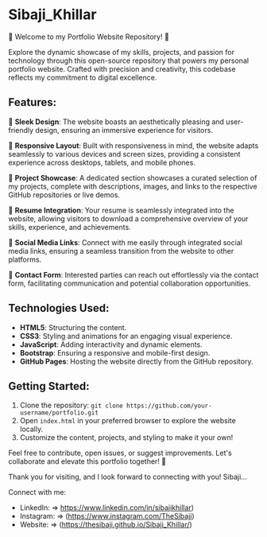# Sibaji_Khillar

🌟 Welcome to my Portfolio Website Repository! 🚀

Explore the dynamic showcase of my skills, projects, and passion for technology through this open-source repository that powers my personal portfolio website. Crafted with precision and creativity, this codebase reflects my commitment to digital excellence.

## Features:

🎨 **Sleek Design**: The website boasts an aesthetically pleasing and user-friendly design, ensuring an immersive experience for visitors.

🚀 **Responsive Layout**: Built with responsiveness in mind, the website adapts seamlessly to various devices and screen sizes, providing a consistent experience across desktops, tablets, and mobile phones.

📁 **Project Showcase**: A dedicated section showcases a curated selection of my projects, complete with descriptions, images, and links to the respective GitHub repositories or live demos.

📄 **Resume Integration**: Your resume is seamlessly integrated into the website, allowing visitors to download a comprehensive overview of your skills, experience, and achievements.

🔗 **Social Media Links**: Connect with me easily through integrated social media links, ensuring a seamless transition from the website to other platforms.

📧 **Contact Form**: Interested parties can reach out effortlessly via the contact form, facilitating communication and potential collaboration opportunities.

## Technologies Used:

- **HTML5**: Structuring the content.
- **CSS3**: Styling and animations for an engaging visual experience.
- **JavaScript**: Adding interactivity and dynamic elements.
- **Bootstrap**: Ensuring a responsive and mobile-first design.
- **GitHub Pages**: Hosting the website directly from the GitHub repository.

## Getting Started:

1. Clone the repository: `git clone https://github.com/your-username/portfolio.git`
2. Open `index.html` in your preferred browser to explore the website locally.
3. Customize the content, projects, and styling to make it your own!

Feel free to contribute, open issues, or suggest improvements. Let's collaborate and elevate this portfolio together! 🚀

Thank you for visiting, and I look forward to connecting with you!
Sibaji...

Connect with me:
- LinkedIn: => https://www.linkedin.com/in/sibajikhillar)
- Instagram: => (https://www.instagram.com/TheSibaji)
- Website: => (https://thesibaji.github.io/Sibaji_Khillar/)
